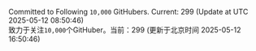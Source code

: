 Committed to Following `10,000` GitHubers. Current: <!-- FOLLOWING_COUNT -->299<!-- FOLLOWING_COUNT --> (Update at UTC <!-- LAST_UPDATED -->2025-05-12 08:50:46<!-- LAST_UPDATED -->)<br>
致力于关注`10,000`个GitHuber。当前：<!-- FOLLOWING_COUNT -->299<!-- FOLLOWING_COUNT --> (更新于北京时间 <!-- LAST_UPDATED_CST -->2025-05-12 16:50:46<!-- LAST_UPDATED_CST -->)
